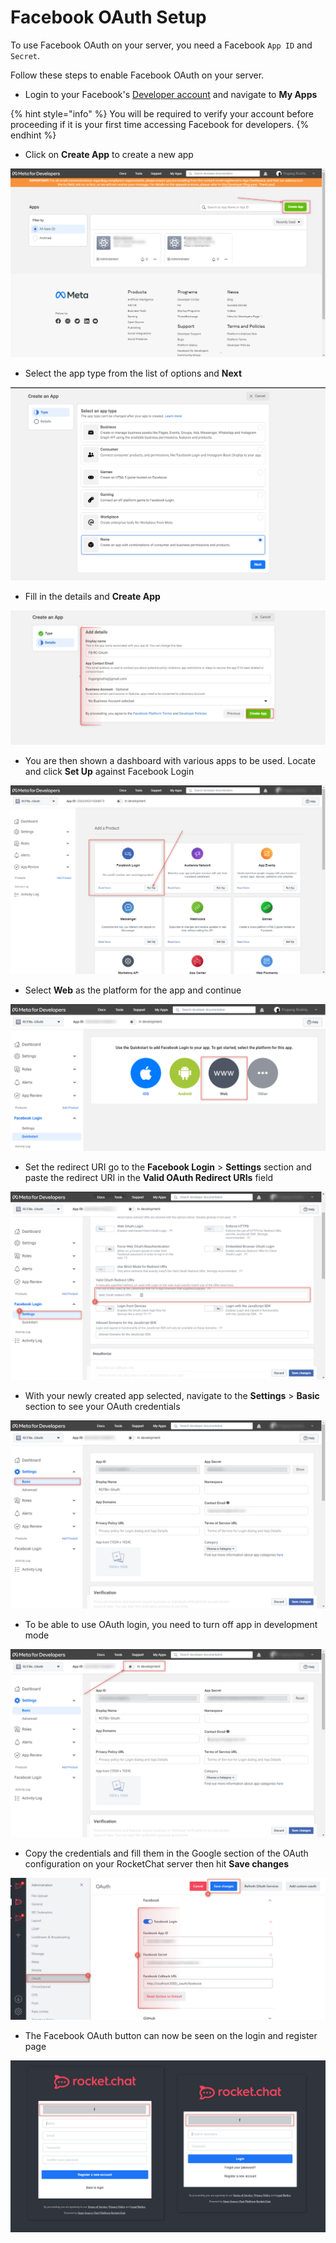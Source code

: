 # Facebook OAuth Setup

To use Facebook OAuth on your server, you need a Facebook `App ID` and `Secret`.

Follow these steps to enable Facebook OAuth on your server.

* Login to your Facebook's [Developer account](http://developers.facebook.com) and navigate to **My Apps**

{% hint style="info" %}
You will be required to verify your account before proceeding if it is your first time accessing Facebook for developers.
{% endhint %}

* Click on **Create App** to create a new app

![](<../../../../.gitbook/assets/image (667) (1) (1).png>)

* Select the app type from the list of options and **Next**

![](<../../../../.gitbook/assets/image (691) (1).png>)

* Fill in the details and **Create App**

![](<../../../../.gitbook/assets/image (684).png>)

* You are then shown a dashboard with various apps to be used. Locate and click **Set Up** against Facebook Login

![](<../../../../.gitbook/assets/image (640) (1).png>)

* Select **Web** as the platform for the app and continue

![](<../../../../.gitbook/assets/image (644) (1) (1) (1).png>)

* Set the redirect URI go to the **Facebook Login** > **Settings** section and paste the redirect URI in the **Valid OAuth Redirect URIs** field

![](<../../../../.gitbook/assets/image (660).png>)

* With your newly created app selected, navigate to the **Settings** > **Basic** section to see your OAuth credentials

![](<../../../../.gitbook/assets/image (662) (1) (1).png>)

* To be able to use OAuth login, you need to turn off app in development mode

![](<../../../../.gitbook/assets/image (664) (1) (1).png>)

* Copy the credentials and fill them in the Google section of the OAuth configuration on your RocketChat server then hit **Save changes**

![](<../../../../.gitbook/assets/image (652) (1) (1).png>)

* The Facebook OAuth button can now be seen on the login and register page

![](<../../../../.gitbook/assets/image (666) (1).png>)
